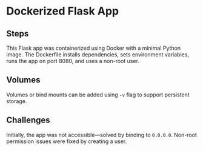 # Dockerized Flask App

## Steps
This Flask app was containerized using Docker with a minimal Python image. The Dockerfile installs dependencies, sets environment variables, runs the app on port 8080, and uses a non-root user.

## Volumes
Volumes or bind mounts can be added using `-v` flag to support persistent storage.

## Challenges
Initially, the app was not accessible—solved by binding to `0.0.0.0`. Non-root permission issues were fixed by creating a user.
